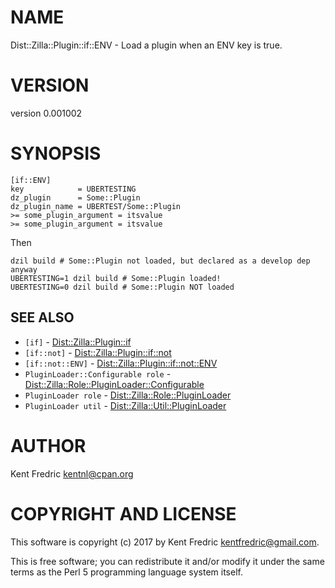 # NAME

Dist::Zilla::Plugin::if::ENV - Load a plugin when an ENV key is true.

# VERSION

version 0.001002

# SYNOPSIS

    [if::ENV]
    key            = UBERTESTING
    dz_plugin      = Some::Plugin
    dz_plugin_name = UBERTEST/Some::Plugin
    >= some_plugin_argument = itsvalue
    >= some_plugin_argument = itsvalue

Then

    dzil build # Some::Plugin not loaded, but declared as a develop dep anyway
    UBERTESTING=1 dzil build # Some::Plugin loaded!
    UBERTESTING=0 dzil build # Some::Plugin NOT loaded

## SEE ALSO

- `[if]` - [Dist::Zilla::Plugin::if](https://metacpan.org/pod/Dist::Zilla::Plugin::if)
- `[if::not]` - [Dist::Zilla::Plugin::if::not](https://metacpan.org/pod/Dist::Zilla::Plugin::if::not)
- `[if::not::ENV]` - [Dist::Zilla::Plugin::if::not::ENV](https://metacpan.org/pod/Dist::Zilla::Plugin::if::not::ENV)
- `PluginLoader::Configurable role` - [Dist::Zilla::Role::PluginLoader::Configurable](https://metacpan.org/pod/Dist::Zilla::Role::PluginLoader::Configurable)
- `PluginLoader role` - [Dist::Zilla::Role::PluginLoader](https://metacpan.org/pod/Dist::Zilla::Role::PluginLoader)
- `PluginLoader util` - [Dist::Zilla::Util::PluginLoader](https://metacpan.org/pod/Dist::Zilla::Util::PluginLoader)

# AUTHOR

Kent Fredric <kentnl@cpan.org>

# COPYRIGHT AND LICENSE

This software is copyright (c) 2017 by Kent Fredric <kentfredric@gmail.com>.

This is free software; you can redistribute it and/or modify it under
the same terms as the Perl 5 programming language system itself.
